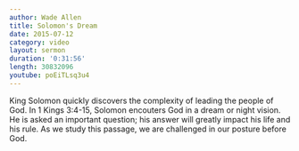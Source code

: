 ```yaml
---
author: Wade Allen
title: Solomon's Dream
date: 2015-07-12
category: video
layout: sermon
duration: '0:31:56' 
length: 30832096
youtube: poEiTLsq3u4
---
```


King Solomon quickly discovers the complexity of leading the people of God. In 1 Kings 3:4-15, Solomon encouters God in a dream or night vision. He is asked an important question; his answer will greatly impact his life and his rule. As we study this passage, we are challenged in our posture before God.
